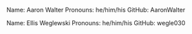 Name: Aaron Walter
Pronouns: he/him/his
GitHub: AaronWalter

Name: Ellis Weglewski 
Pronouns: he/him/his
GitHub: wegle030